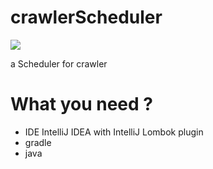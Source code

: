 # crawlerScheduler
![](https://travis-ci.org/DiamondYuan/crawlerScheduler.svg?branch=master)

a Scheduler for crawler

# What you need ?
+ IDE IntelliJ IDEA with IntelliJ Lombok plugin
+ gradle
+ java
